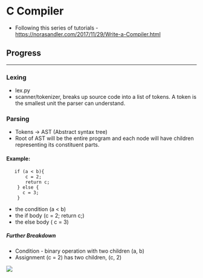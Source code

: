 # C Compiler


* Following this series of tutorials - https://norasandler.com/2017/11/29/Write-a-Compiler.html

## Progress
------------

### Lexing

* lex.py
* scanner/tokenizer, breaks up source code into a list of tokens. A token is the smallest unit the parser can understand.


### Parsing

* Tokens -> AST (Abstract syntax tree)
* Root of AST will be the entire program and each node will have children representing its constituent parts.

#### Example:

``````````````````
   if (a < b){
       c = 2;
       return c;
    } else {
      c = 3;
    }
``````````````````

* the condition (a < b)
* the if body (c = 2; return c;)
* the else body ( c = 3)

##### Further Breakdown
* Condition - binary operation with two children (a, b)
* Assignment (c = 2) has two children, (c, 2)
<img src="https://norasandler.com/assets/AST.svg">
 
